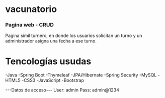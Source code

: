 # vacunatorio

<div aling="center">
<h3>Pagina web - CRUD</h3>
</div>

Pagina simil turnero, en donde los usuarios solicitan un turno y un administrador asigna una fecha a ese turno.

<h1>Tencologías usudas</h1>
-Java
-Spring Boot
-Thymeleaf
-JPA/Hibernate
-Spring Security
-MySQL
-HTML5
-CSS3
-JavaScript
-Bootstrap

---Datos de acceso---
User: admin
Pass: admin@1234
